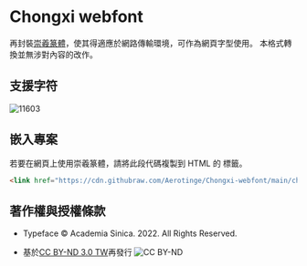 # Chongxi webfont

再封裝[崇羲篆體](https://xiaoxue.iis.sinica.edu.tw/chongxi/)，使其得適應於網路傳輸環境，可作為網頁字型使用。
本格式轉換並無涉對內容的改作。

## 支援字符
![11603](https://i.imgur.com/hv9hptO.png)

## 嵌入專案
若要在網頁上使用崇羲篆體，請將此段代碼複製到 HTML 的 <head> 標籤。 
```html
<link href="https://cdn.githubraw.com/Aerotinge/Chongxi-webfont/main/chongxi-small-seal-fonts.css" rel="stylesheet">
```

## 著作權與授權條款
- Typeface © Academia Sinica. 2022. All Rights Reserved.

- 基於[CC BY-ND 3.0 TW](https://creativecommons.org/licenses/by-nd/3.0/tw/)再發行
![CC BY-ND](https://xiaoxue.iis.sinica.edu.tw/chongxi/image/by-nd.svg)